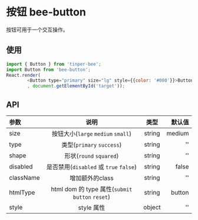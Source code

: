 # 按钮 bee-button

按钮可用于一个交互操作。

## 使用

```js
import { Button } from 'tinper-bee';
import Button from 'bee-button';
React.render(
        <Button type="primary" size="lg" style={{color: '#000'}}>Button</Button>
        , document.getElementById('target'));
```

## API

| 参数        |                    说明                    |   类型   |    默认值 |
| :-------- | :--------------------------------------: | :----: | -----: |
| size      |      按钮大小(`large` `medium` `small`)      | string | medium |
| type      |         类型(`primary` `success`)          | string |     '' |
| shape     |          形状(`round` `squared`)           | string |     '' |
| disabled  |    是否禁用(`disabled` 或 `true` `false`)     | string |  false |
| className |                增加额外的class                | string |     '' |
| htmlType  | html dom 的 type 属性(`submit` `button` `reset`) | string | button |
| style     |                 style 属性                 | object |     '' |
